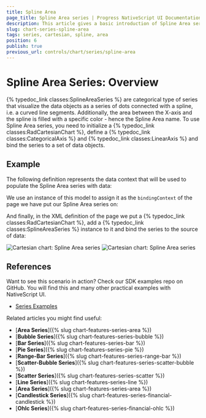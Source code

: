```yaml
---
title: Spline Area
page_title: Spline Area series | Progress NativeScript UI Documentation
description: This article gives a basic introduction of Spline Area series and continues with a sample scenario of how Spline Area series are used.
slug: chart-series-spline-area
tags: series, cartesian, spline, area
position: 6
publish: true
previous_url: controls/chart/series/spline-area
---
```


# Spline Area Series: Overview
{% typedoc_link classes:SplineAreaSeries %} are categorical type of series that visualize the data objects as a series of dots connected with a spline, i.e. a curved line segments. Additionally, the area between the X-axis and the spline is filled with a specific color - hence the Spline Area name. To use Spline Area series, you need to initialize a {% typedoc_link classes:RadCartesianChart %}, define a {% typedoc_link classes:CategoricalAxis %} and {% typedoc_link classes:LinearAxis %} and bind the series to a set of data objects.

## Example
The following definition represents the data context that will be used to populate the Spline Area series with data:

<snippet id='categorical-source-ts'/>

We use an instance of this model to assign it as the `bindingContext` of the page we have put our Spline Area series on:

<snippet id='spline-area-series-binding-context'/>

And finally, in the XML definition of the page we put a {% typedoc_link classes:RadCartesianChart %}, add a {% typedoc_link classes:SplineAreaSeries %} instance to it and bind the series to the source of data:

<snippet id='spline-area-series-xml'/>

![Cartesian chart: Spline Area series](images/chart_series_spline_area_android.png "Spline Area series on Android.") ![Cartesian chart: Spline Area series](images/chart_series_spline_area_ios.png "Spline Area series on iOS.")

## References
Want to see this scenario in action?
Check our SDK examples repo on GitHub. You will find this and many other practical examples with NativeScript UI.

* [Series Examples](https://github.com/telerik/nativescript-ui-samples/tree/master/chart/app/examples/series)

Related articles you might find useful:

* [**Area Series**]({% slug chart-features-series-area %})
* [**Bubble Series**]({% slug chart-features-series-bubble %})
* [**Bar Series**]({% slug chart-features-series-bar %})
* [**Pie Series**]({% slug chart-features-series-pie %})
* [**Range-Bar Series**]({% slug chart-features-series-range-bar %})
* [**Scatter-Bubble Series**]({% slug chart-features-series-scatter-bubble %})
* [**Scatter Series**]({% slug chart-features-series-scatter %})
* [**Line Series**]({% slug chart-features-series-line %})
* [**Area Series**]({% slug chart-features-series-area %})
* [**Candlestick Series**]({% slug chart-features-series-financial-candlestick %})
* [**Ohlc Series**]({% slug chart-features-series-financial-ohlc %})